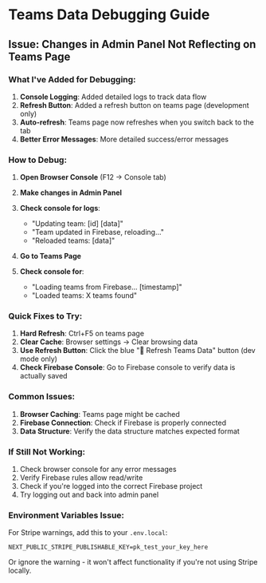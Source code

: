 # Teams Data Debugging Guide

## Issue: Changes in Admin Panel Not Reflecting on Teams Page

### What I've Added for Debugging:

1. **Console Logging**: Added detailed logs to track data flow
2. **Refresh Button**: Added a refresh button on teams page (development only)
3. **Auto-refresh**: Teams page now refreshes when you switch back to the tab
4. **Better Error Messages**: More detailed success/error messages

### How to Debug:

1. **Open Browser Console** (F12 → Console tab)
2. **Make changes in Admin Panel**
3. **Check console for logs**:
   - "Updating team: [id] [data]"
   - "Team updated in Firebase, reloading..."
   - "Reloaded teams: [data]"

4. **Go to Teams Page**
5. **Check console for**:
   - "Loading teams from Firebase... [timestamp]"
   - "Loaded teams: X teams found"

### Quick Fixes to Try:

1. **Hard Refresh**: Ctrl+F5 on teams page
2. **Clear Cache**: Browser settings → Clear browsing data
3. **Use Refresh Button**: Click the blue "🔄 Refresh Teams Data" button (dev mode only)
4. **Check Firebase Console**: Go to Firebase console to verify data is actually saved

### Common Issues:

1. **Browser Caching**: Teams page might be cached
2. **Firebase Connection**: Check if Firebase is properly connected
3. **Data Structure**: Verify the data structure matches expected format

### If Still Not Working:

1. Check browser console for any error messages
2. Verify Firebase rules allow read/write
3. Check if you're logged into the correct Firebase project
4. Try logging out and back into admin panel

### Environment Variables Issue:

For Stripe warnings, add this to your `.env.local`:
```
NEXT_PUBLIC_STRIPE_PUBLISHABLE_KEY=pk_test_your_key_here
```

Or ignore the warning - it won't affect functionality if you're not using Stripe locally.